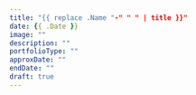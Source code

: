 ```yaml
---
title: "{{ replace .Name "-" " " | title }}"
date: {{ .Date }}
image: ""
description: ""
portfolioType: ""
approxDate: ""
endDate: ""
draft: true
---
```


